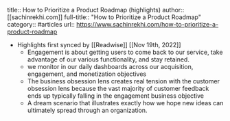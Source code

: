 title:: How to Prioritize a Product Roadmap (highlights)
author:: [[sachinrekhi.com]]
full-title:: "How to Prioritize a Product Roadmap"
category:: #articles
url:: https://www.sachinrekhi.com/how-to-prioritize-a-product-roadmap

- Highlights first synced by [[Readwise]] [[Nov 19th, 2022]]
	- Engagement is about getting users to come back to our service, take advantage of our various functionality, and stay retained.
	- we monitor in our daily dashboards across our acquisition, engagement, and monetization objectives
	- The business obsession lens creates real tension with the customer obsession lens because the vast majority of customer feedback ends up typically falling in the engagement business objective
	- A dream scenario that illustrates exactly how we hope new ideas can ultimately spread through an organization.